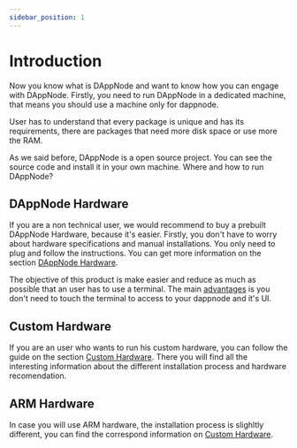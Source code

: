 ```yaml
---
sidebar_position: 1
---
```


# Introduction

Now you know what is DAppNode and want to know how you can engage with DAppNode. Firstly, you need to run DAppNode in a dedicated machine, that means you should use a machine only for dappnode.

User has to understand that every package is unique and has its requirements, there are packages that need more disk space or use more the RAM.

As we said before, DAppNode is a open source project. You can see the source code and install it in your own machine. Where and how to run DAppNode?

## DAppNode Hardware

If you are a non technical user, we would recommend to buy a prebuilt DAppNode Hardware, because it's easier. Firstly, you don't have to worry about hardware specifications and manual installations. You only need to plug and follow the instructions. You can get more information on the section [DAppNode Hardware](https://docs.dappnode.io/get-started/installation/dappnode-hardware/what-dappnode-we-should-select).

The objective of this product is make easier and reduce as much as possible that an user has to use a terminal. The main [advantages](https://docs.dappnode.io/get-started/installation/dappnode-hardware/advantages) is you don't need to touch the terminal to access to your dappnode and it's UI.

## Custom Hardware

If you are an user who wants to run his custom hardware, you can follow the guide on the section [Custom Hardware](https://docs.dappnode.io/get-started/installation/introduction). There you will find all the interesting information about the different installation process and hardware recomendation.

## ARM Hardware

In case you will use ARM hardware, the installation process is slighltly different, you can find the correspond information on [Custom Hardware](https://docs.dappnode.io/get-started/installation/arm-hardware/hardware-recommendations).
